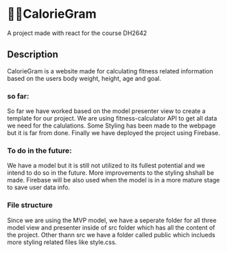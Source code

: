 # 🧮🍎CalorieGram

A project made with react for the course DH2642

## Description

CalorieGram is a website made for calculating fitness related information based on the users body weight, height, age and goal.

### so far:
So far we have worked based on the model presenter view to create a template for our project.
We are using fitness-calculator API to get all data we need for the calulations.
Some Styling has been made to the webpage but it is far from done.
Finally we have deployed the project using Firebase.
### To do in the future:
We have a model but it is still not utilized to its fullest potential and we intend to do so in the future.
More improvements to the styling shshall be made. Firebase will be also used when the model is in a more mature stage to save user data info.

### File structure
Since we are using the MVP model, we have a seperate folder for all three model view and presenter inside of src folder which has all the content of the project.
Other thann src we have a folder called public which inclueds more styling related files like style.css.

